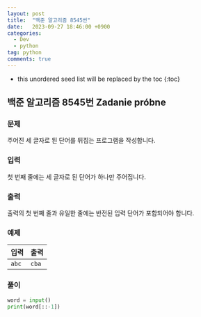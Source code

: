 ```yaml
---
layout: post
title:  "백준 알고리즘 8545번"
date:   2023-09-27 18:46:00 +0900
categories: 
  - Dev
  - python
tag: python
comments: true
---
```


* this unordered seed list will be replaced by the toc
{:toc}

## 백준 알고리즘 8545번 Zadanie próbne

### 문제

주어진 세 글자로 된 단어를 뒤집는 프로그램을 작성합니다.

### 입력

첫 번째 줄에는 세 글자로 된 단어가 하나만 주어집니다.

### 출력

출력의 첫 번째 줄과 유일한 줄에는 반전된 입력 단어가 포함되어야 합니다.

### 예제

| 입력 | 출력 |
| --- | --- |
| `abc` | `cba` |

### 풀이

```py
word = input()
print(word[::-1])
```
